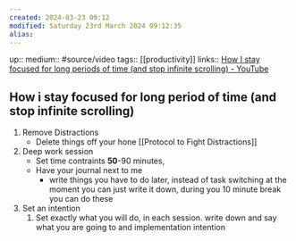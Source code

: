 ```yaml
---
created: 2024-03-23 09:12
modified: Saturday 23rd March 2024 09:12:35
alias:
---
```

up::
medium:: #source/video
tags:: [[productivity]]
links:: [How I stay focused for long periods of time (and stop infinite scrolling) - YouTube](https://www.youtube.com/watch?v=XF8EqnE1iLo&t=575s)
## How i stay focused for long period of time (and stop infinite scrolling)


1. Remove Distractions
	- Delete things off your hone
	[[Protocol to Fight Distractions]]
1. Deep work session
	- Set time contraints **50**-90 minutes,
	- Have your journal next to me
		- write things you have to do later, instead of task switching at the moment you can just write it down, during you 10 minute break you can do these
2. Set an intention
	1. Set exactly what you will do, in each session. write down and say what you are going to and implementation intention

